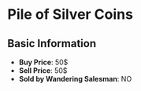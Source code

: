 # Pile of Silver Coins

## Basic Information

- **Buy Price**: 50$
- **Sell Price**: 50$
- **Sold by Wandering Salesman**: NO